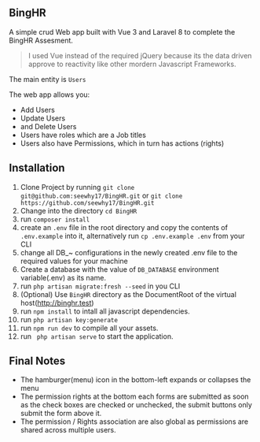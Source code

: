 ## BingHR

A simple crud Web app built with Vue 3 and Laravel 8 to complete the BingHR Assesment.


> I used Vue instead of the required jQuery because its the data driven approve to reactivity like other mordern Javascript Frameworks.

The main entity is ```Users```

The web app allows you:
- Add Users
- Update Users
- and Delete Users
- Users have roles which are a Job titles
- Users also have Permissions, which in turn has actions (rights)

## Installation

1. Clone Project by running ```git clone git@github.com:seewhy17/BingHR.git``` or ```git clone https://github.com/seewhy17/BingHR.git```
2. Change into the directory ```cd BingHR```
3. run ```composer install```
4. create an ```.env``` file in the root directory and copy the contents of ```.env.example``` into it, alternatively run ```cp .env.example .env``` from your CLI
5. change all DB_~ configurations in the newly created .env file to the required values for your machine
6. Create a database with the value of ```DB_DATABASE``` environment variable(.env) as its name.
7. run ```php artisan migrate:fresh --seed``` in you CLI
8. (Optional) Use ```BingHR``` directory as the DocumentRoot of the virtual host(http://binghr.test)
9. run ```npm install``` to intall all javascript dependencies.
10. run ```php artisan key:generate```
11. run ```npm run dev``` to compile all your assets.
12. run ``` php artisan serve``` to start the application.

## Final Notes
- The hamburger(menu) icon in the bottom-left expands or collapses the menu
- The permission rights at the bottom each forms are submitted as soon as the check boxes are checked or unchecked, the submit buttons only submit the form above it.
- The permission / Rights association are also global as permissions are shared across multiple users.
